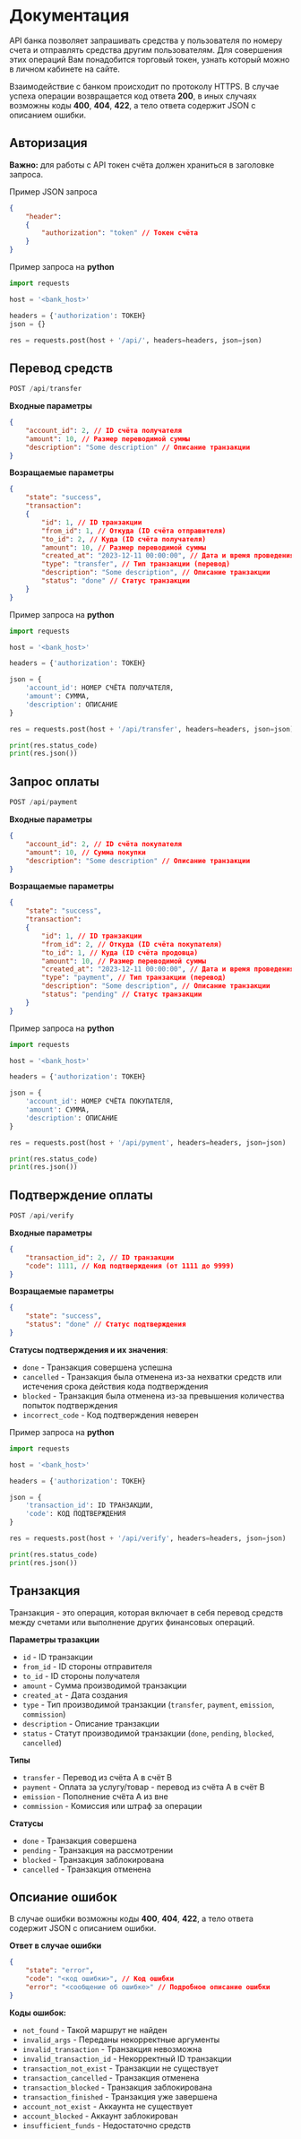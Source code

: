 # Документация

API банка позволяет запрашивать средства у пользователя по номеру счета и отправлять средства другим пользователям. Для совершения этих операций Вам понадобится торговый токен, узнать который можно в личном кабинете на сайте.

Взаимодействие с банком происходит по протоколу HTTPS. В случае успеха операции возвращается код ответа **200**, в иных случаях возможны коды **400**, **404**, **422**, а тело ответа содержит JSON с описанием ошибки.

## Авторизация

**Важно:** для работы с API токен cчёта должен храниться в заголовке запроса.

Пример JSON запроса
```json
{
    "header": 
    {
        "authorization": "token" // Токен счёта
    }
}
```
Пример запроса на **python**
```python
import requests

host = '<bank_host>'

headers = {'authorization': ТОКЕН}
json = {}

res = requests.post(host + '/api/', headers=headers, json=json)
```

## Перевод средств
```js
POST /api/transfer
```
**Входные параметры**
```json
{
    "account_id": 2, // ID счёта получателя
    "amount": 10, // Размер переводимой суммы
    "description": "Some description" // Описание транзакции
}
```
**Возращаемые параметры**
```json
{
    "state": "success",
    "transaction": 
    {
        "id": 1, // ID транзакции          
        "from_id": 1, // Откуда (ID счёта отправителя)    
        "to_id": 2, // Куда (ID счёта получателя)  
        "amount": 10, // Размер переводимой суммы    
        "created_at": "2023-12-11 00:00:00", // Дата и время проведения транзакции
        "type": "transfer", // Тип транзакции (перевод)
        "description": "Some description", // Описание транзакции
        "status": "done" // Статус транзакции
    }
}
```

Пример запроса на **python**
```python
import requests

host = '<bank_host>'

headers = {'authorization': ТОКЕН}

json = {
    'account_id': НОМЕР СЧЁТА ПОЛУЧАТЕЛЯ,
    'amount': СУММА,
    'description': ОПИСАНИЕ
}

res = requests.post(host + '/api/transfer', headers=headers, json=json)

print(res.status_code)
print(res.json())
```

## Запрос оплаты
```js
POST /api/payment
```
**Входные параметры**
```json
{
    "account_id": 2, // ID счёта покупателя
    "amount": 10, // Сумма покупки
    "description": "Some description" // Описание транзакции
}
```
**Возращаемые параметры**
```json
{
    "state": "success",
    "transaction": 
    {
        "id": 1, // ID транзакции          
        "from_id": 2, // Откуда (ID счёта покупателя)    
        "to_id": 1, // Куда (ID счёта продовца)  
        "amount": 10, // Размер переводимой суммы    
        "created_at": "2023-12-11 00:00:00", // Дата и время проведения транзакции
        "type": "payment", // Тип транзакции (перевод)
        "description": "Some description", // Описание транзакции
        "status": "pending" // Статус транзакции
    }
}
```

Пример запроса на **python**
```python
import requests

host = '<bank_host>'

headers = {'authorization': ТОКЕН}

json = {
    'account_id': НОМЕР СЧЁТА ПОКУПАТЕЛЯ,
    'amount': СУММА,
    'description': ОПИСАНИЕ
}

res = requests.post(host + '/api/pyment', headers=headers, json=json)

print(res.status_code)
print(res.json())
```

## Подтверждение оплаты
```js
POST /api/verify
```
**Входные параметры**
```json
{
    "transaction_id": 2, // ID транзакции
    "code": 1111, // Код подтверждения (от 1111 до 9999)
}
```
**Возращаемые параметры**
```json
{
    "state": "success",
    "status": "done" // Статус подтверждения
}
```
**Статусы подтверждения и их значения**:
- `done` - Транзакция совершена успешна
- `cancelled` - Транзакция была отменена из-за нехватки средств или истечения срока действия кода подтверждения
- `blocked` - Транзакция была отменена из-за превышения количества попыток подтверждения
- `incorrect_code` - Код подтверждения неверен
  
Пример запроса на **python**
```python
import requests

host = '<bank_host>'

headers = {'authorization': ТОКЕН}

json = {
    'transaction_id': ID ТРАНЗАКЦИИ,
    'code': КОД ПОДТВЕРЖДЕНИЯ
}

res = requests.post(host + '/api/verify', headers=headers, json=json)

print(res.status_code)
print(res.json())
```
## Транзакция
Транзакция - это операция, которая включает в себя перевод средств между счетами или выполнение других финансовых операций.

**Параметры тразакции**
- `id` - ID транзакции
- `from_id` - ID стороны отправителя
- `to_id` - ID стороны получателя
- `amount` - Сумма производимой транзакции
- `created_at` - Дата создания
- `type` - Тип производимой транзакции (`transfer`, `payment`, `emission`, `commission`)
- `description` - Описание транзакции
- `status` - Статут производимой транзакции (`done`, `pending`, `blocked`, `cancelled`)

**Типы**
- `transfer` - Перевод из счёта A в счёт B
- `payment` - Оплата за услугу/товар - перевод из счёта A в счёт B
- `emission` - Пополнение счёта A из вне
- `commission` - Комиссия или штраф за операции

**Статусы**
- `done` - Транзакция совершена
- `pending` - Транзакция на рассмотрении
- `blocked` - Транзакция заблокирована
- `cancelled` - Транзакция отменена

## Опсиание ошибок
В случае ошибки возможны коды **400**, **404**, **422**, а тело ответа содержит JSON с описанием ошибки.

**Ответ в случае ошибки**
```json
{
    "state": "error",
    "code": "<код ошибки>", // Код ошибки
    "error": "<сообщение об ошибке>" // Подробное описание ошибки
}
```
**Коды ошибок:**
- `not_found` - Такой маршрут не найден 
- `invalid_args` - Переданы некорректные аргументы
- `invalid_transaction` - Транзакция невозможна 
- `invalid_transaction_id` - Некорректный ID транзакции
- `transaction_not_exist` - Транзакции не существует
- `transaction_cancelled` - Транзакция отменена
- `transaction_blocked` - Транзакция заблокирована
- `transaction_finished` - Транзакция уже завершена
- `account_not_exist` - Аккаунта не существует
- `account_blocked` - Аккаунт заблокирован
- `insufficient_funds` - Недостаточно средств
